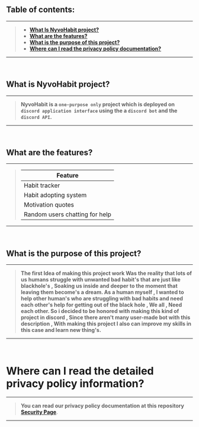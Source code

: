 ## Table of contents:
---
> -  [**What Is NyvoHabit project?**](#what-is-nyvohabit-project)
> -  [**What are the features?**](#what-are-the-features)
> -  [**What is the purpose of this project?**](#what-is-the-purpose-of-this-project)
> -  [**Where can I read the privacy policy documentation?**](#where-can-i-read-the-detailed-privacy-policy-information)
---


<br>


## What is NyvoHabit project?
---
 > **NyvoHabit is a ```one-purpose only``` project which is deployed on ```discord application interface``` using the a ```discord bot``` and the ```discord API```.**
---

<br>

## What are the features?
---
 > | Feature |
 > | ------- |
 > | Habit tracker | 
 > | Habit adopting system |
 > | Motivation quotes |
 > | Random users chatting for help |
---


<br>


## What is the purpose of this project?
---
 > **The first Idea of making this project work Was the reality that lots of us humans struggle with unwanted bad habit's that are just like blackhole's , Soaking us inside and deeper to
 > the moment that leaving them become's a dream.
 > As a human myself , I wanted to help other human's who are struggling with bad habits and need each other's help for getting out of the black hole , We all , Need each other.
 > So i decided to be honored with making this kind of project in discord , Since there aren't many user-made bot with this description , With making this project I also can improve my skills in this 
 > case and learn new thing's.**
---


<br>


# Where can I read the detailed privacy policy information?
---
> **You can read our privacy policy documentation at this repository [**Security Page**](https://github.com/KhodeNima/NyvoHabit/security/policy)**.
---


<br>

